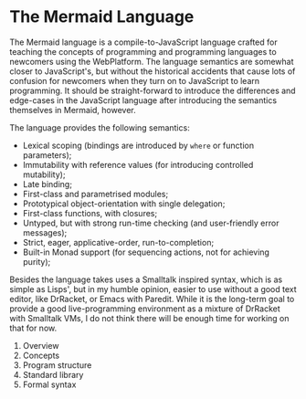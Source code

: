 The Mermaid Language
====================

The Mermaid language is a compile-to-JavaScript language crafted for teaching
the concepts of programming and programming languages to newcomers using the
WebPlatform. The language semantics are somewhat closer to JavaScript's, but
without the historical accidents that cause lots of confusion for newcomers
when they turn on to JavaScript to learn programming. It should be straight-forward
to introduce the differences and edge-cases in the JavaScript language after
introducing the semantics themselves in Mermaid, however.

The language provides the following semantics:


 *  Lexical scoping (bindings are introduced by `where` or function parameters);
 *  Immutability with reference values (for introducing controlled mutability);
 *  Late binding;
 *  First-class and parametrised modules;
 *  Prototypical object-orientation with single delegation;
 *  First-class functions, with closures;
 *  Untyped, but with strong run-time checking (and user-friendly error messages);
 *  Strict, eager, applicative-order, run-to-completion;
 *  Built-in Monad support (for sequencing actions, not for achieving purity);
 
Besides the language takes uses a Smalltalk inspired syntax, which is as simple
as Lisps', but in my humble opinion, easier to use without a good text editor,
like DrRacket, or Emacs with Paredit. While it is the long-term goal to provide
a good live-programming environment as a mixture of DrRacket with Smalltalk VMs,
I do not think there will be enough time for working on that for now.


1) Overview
2) Concepts
3) Program structure
4) Standard library
5) Formal syntax
